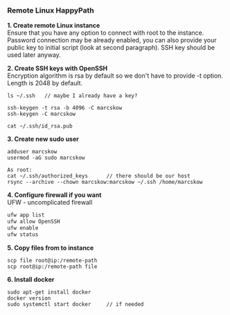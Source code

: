### Remote Linux HappyPath
**1. Create remote Linux instance**  
Ensure that you have any option to connect with root to the instance. Password 
connection may be already enabled, you can also provide your public key
to initial script (look at second paragraph). SSH key should be used later anyway.

**2. Create SSH keys with OpenSSH**  
Encryption algorithm is rsa by default so we don't have to provide -t option. Length is 2048 by default.
```
ls ~/.ssh   // maybe I already have a key?

ssh-keygen -t rsa -b 4096 -C marcskow
ssh-keygen -C marcskow

cat ~/.ssh/id_rsa.pub
```

**3. Create new sudo user**
```
adduser marcskow
usermod -aG sudo marcskow

As root:
cat ~/.ssh/authorized_keys      // there should be our host
rsync --archive --chown marcskow:marcskow ~/.ssh /home/marcskow
```

**4. Configure firewall if you want**  
UFW - uncomplicated firewall
```kotlin
ufw app list
ufw allow OpenSSH
ufw enable
ufw status
```

**5. Copy files from to instance**
```
scp file root@ip:/remote-path
scp root@ip:/remote-path file
```

**6. Install docker**
```
sudo apt-get install docker
docker version
sudo systemctl start docker     // if needed
```